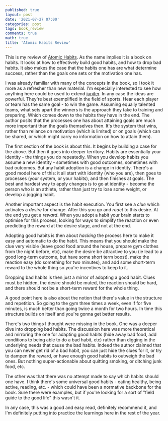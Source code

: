 ```yaml
---
published: true
layout: post
date: '2021-07-27 07:00'
categories: post
tags: book_review
comments: true
math: true
title: 'Atomic Habits Review'
---
```

This is my review of [Atomic Habits]([https://jamesclear.com/atomic-habits](https://jamesclear.com/atomic-habits)). As the name implies it is a book on habits. It looks at how to effectively build good habits, and how to drop bad habits. It also makes the case that the habits one has are what determine success, rather than the goals one sets or the motivation one has.

I was already familiar with many of the concepts in the book, so I took it more as a refresher than new material. I'm especially interested to see how anything here could be used to extend [jupiter]([https://jupiter-goals.readthedocs.io/](https://jupiter-goals.readthedocs.io/)). In any case the ideas are powerful. They're best exemplified in the field of sports. Hear each player or team has the same goal - to win the game. Assuming equally talented teams, what sets apart the winners is the approach they take to training and preparing. Which comes down to the habits they have in the end. The author posits that the processes one has about attaining goals are much more important than the goals themselves then. It's the system that wins, rather than reliance on motivation (which is limited) or on goals (which can be shared, or which might carry no information on how to attain them).

The first section of the book is about this. It begins by building a case for the above. But then it goes into deeper territory. Habits are essentially your identity - the things you do repeatedly. When you develop habits you assume a new identity - sometimes with good outcomes, sometimes with bad outcomes. But any habit adoption is a change in identity. There's a good model here of this: it all start with identity (who you are), then goes to processes (your system, or your habits), and then finishes at goals. The best and hardest way to apply changes is to go at identity - become the person who is an athlete, rather than just try to lose some weight, or develop a jogging habit.

Another important aspect is the habit execution. You first see a *clue* which activates a *desire* for change. After this you go and *react* to this desire. At the end you get a *reward*. When you adopt a habit your brain starts to optimise for this process, looking for ways to simplify the reaction or even predicting the reward at the desire stage, and not at the end. 

Adopting good habits is then about *hacking* the process here to make it easy and automatic to do the habit. This means that you should make the clue very visible (leave good food around the house, prepare gym clothes from the night before, etc), make the desire be attractive to you (ie lead to a good long-term outcome, but have some short term boost), make the reaction easy (do something for two minutes), and add some short-term reward to the whole thing so you're incentives to keep to it.

Dropping bad habits is then just a mirror of adopting a good habit. Clues must be hidden, the desire should be muted, the reaction should be hard, and there should not be a short-term reward for the whole thing.

A good point here is also about the notion that there's value in the structure and repetition. So going to the gym three times a week, even if for five minutes, is much better than going twice a month for two hours. In time this structure builds on itself and you're gonna get better results.

There's two things I thought were missing in the book. One was a deeper dive into dropping bad habits. The discussion here was more theoretical and mirroring the one for adapting good habits (hide away bad food, add conditions to being able to do a bad habit, etc) rather than digging in the underlying needs that cause the bad habits. Indeed the author claimed that you can never get rid of a bad habit, you can just hide the clues for it, or try to dampen the reward, or have enough good habits to outweigh the bad ones. But nothing super-actionable about quitting smoking, or ditching junk food, etc.

The other was that there was no attempt made to say which habits should one have. I think there's some universal good habits - eating healthy, being active, reading, etc. - which could have been a normative backbone for the book. Sure there were examples, but if you're looking for a sort of "field guide to the good life" this wasn't it.

In  any case, this was a good and easy read, definitely recommend it, and I'm definitely putting into practice the learnings here in the rest of the year.